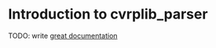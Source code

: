 # Introduction to cvrplib_parser

TODO: write [great documentation](http://jacobian.org/writing/what-to-write/)
